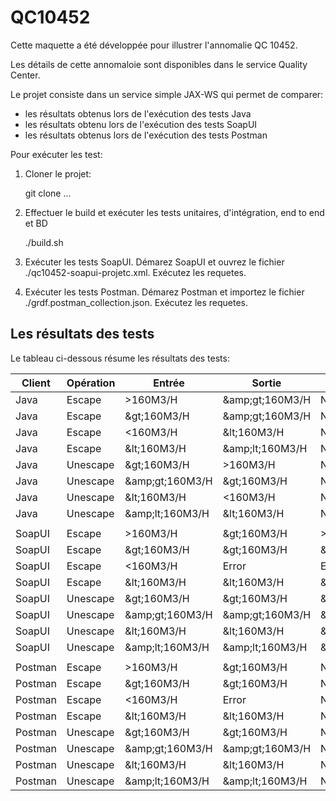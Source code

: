 # QC10452

Cette maquette a été développée pour illustrer l'annomalie QC 10452.

Les détails de cette annomaloie sont disponibles dans le service Quality Center.

Le projet consiste dans un service simple JAX-WS qui permet de comparer:

* les résultats obtenus lors de l'exécution des tests Java
* les résultats obtenu lors de l'exécution des tests SoapUI
* les résultats obtenus lors de l'exécution des tests Postman

Pour exécuter les test:

1. Cloner le projet:

   git clone ...
2. Effectuer le build et exécuter les tests unitaires, d'intégration, end to end et BD

   ./build.sh
3. Exécuter les tests SoapUI. Démarez SoapUI et ouvrez le fichier ./qc10452-soapui-projetc.xml. Exécutez les requetes.
4. Exécuter les tests Postman. Démarez Postman et importez le fichier ./grdf.postman_collection.json. Exécutez les requetes.

## Les résultats des tests

Le tableau ci-dessous résume les résultats des tests:


| **Client** | **Opération** | **Entrée**      | **Sortie**       | **Sortie affichée** |
| ------------ | ---------------- | ------------------ | ------------------ | ---------------------- |
| Java       | Escape         | \>160M3/H        | \&amp;gt;160M3/H | N/A                  |
| Java       | Escape         | \&gt;160M3/H     | \&amp;gt;160M3/H | N/A                  |
| Java       | Escape         | \<160M3/H        | \&lt;160M3/H     | N/A                  |
| Java       | Escape         | \&lt;160M3/H     | \&amp;lt;160M3/H | N/A                  |
| Java       | Unescape       | \&gt;160M3/H     | \>160M3/H        | N/A                  |
| Java       | Unescape       | \&amp;gt;160M3/H | \&gt;160M3/H     | N/A                  |
| Java       | Unescape       | \&lt;160M3/H     | \<160M3/H        | N/A                  |
| Java       | Unescape       | \&amp;lt;160M3/H | \&lt;160M3/H     | N/A                  |
|            |                |                  |                  |                      |
| SoapUI     | Escape         | \>160M3/H        | \&gt;160M3/H     | \>160M3/H            |
| SoapUI     | Escape         | \&gt;160M3/H     | \&gt;160M3/H     | \&gt;160M3/H         |
| SoapUI     | Escape         | \<160M3/H        | Error            | Error                |
| SoapUI     | Escape         | \&lt;160M3/H     | \&lt;160M3/H     | \&lt;160M3/H         |
| SoapUI     | Unescape       | \&gt;160M3/H     | \&gt;160M3/H     | \&gt;160M3/H         |
| SoapUI     | Unescape       | \&amp;gt;160M3/H | \&amp;gt;160M3/H | \&amp;gt;160M3/H     |
| SoapUI     | Unescape       | \&lt;160M3/H     | \&lt;160M3/H     | \&lt;160M3/H         |
| SoapUI     | Unescape       | \&amp;lt;160M3/H | \&amp;lt;160M3/H | \&amp;lt;160M3/H     |
|            |                |                  |                  |                      |
| Postman    | Escape         | \>160M3/H        | \&gt;160M3/H     | N/A                  |
| Postman    | Escape         | \&gt;160M3/H     | \&gt;160M3/H     | N/A                  |
| Postman    | Escape         | \<160M3/H        | Error            | N/A                  |
| Postman    | Escape         | \&lt;160M3/H     | \&lt;160M3/H     | N/A                  |
| Postman    | Unescape       | \&gt;160M3/H     | \&gt;160M3/H     | N/A                  |
| Postman    | Unescape       | \&amp;gt;160M3/H | \&amp;gt;160M3/H | N/A                  |
| Postman    | Unescape       | \&lt;160M3/H     | \&lt;160M3/H     | N/A                  |
| Postman    | Unescape       | \&amp;lt;160M3/H | \&amp;lt;160M3/H | N/A                  |
